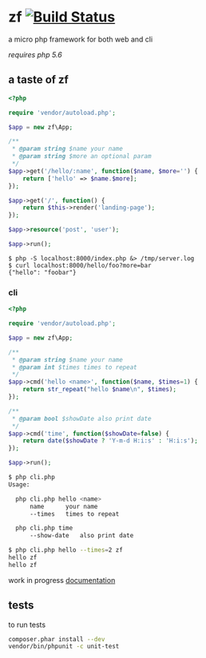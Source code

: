 # zf [![Build Status](https://travis-ci.org/zweifisch/zf.png?branch=master)](https://travis-ci.org/zweifisch/zf)

a micro php framework for both web and cli

*requires php 5.6*

## a taste of zf

```php
<?php

require 'vendor/autoload.php';

$app = new zf\App;

/**
 * @param string $name your name
 * @param string $more an optional param
 */
$app->get('/hello/:name', function($name, $more='') {
	return ['hello' => $name.$more];
});

$app->get('/', function() {
	return $this->render('landing-page');
});

$app->resource('post', 'user');

$app->run();
```

```
$ php -S localhost:8000/index.php &> /tmp/server.log
$ curl localhost:8000/hello/foo?more=bar
{"hello": "foobar"}
```

### cli

```php
<?php

require 'vendor/autoload.php';

$app = new zf\App;

/**
 * @param string $name your name
 * @param int $times times to repeat
 */
$app->cmd('hello <name>', function($name, $times=1) {
	return str_repeat("hello $name\n", $times);
});

/**
 * @param bool $showDate also print date
 */
$app->cmd('time', function($showDate=false) {
	return date($showDate ? 'Y-m-d H:i:s' : 'H:i:s');
});

$app->run();
```

```sh
$ php cli.php
Usage:

  php cli.php hello <name>
      name   	your name      
      --times	times to repeat

  php cli.php time
      --show-date	also print date
```

```sh
$ php cli.php hello --times=2 zf
hello zf
hello zf
```

work in progress [documentation](http://zweifisch.github.io/zf-doc/getting_started.html)

## tests

to run tests

```sh
composer.phar install --dev
vendor/bin/phpunit -c unit-test
```
